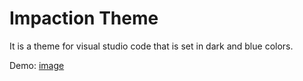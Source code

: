 # Impaction Theme
It is a theme for visual studio code that is set in dark and blue colors.

Demo:
[image](img/theme.JPG)
